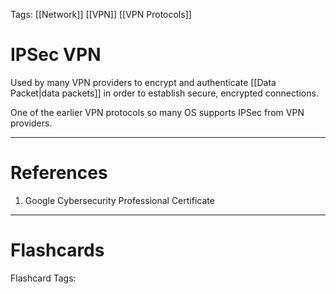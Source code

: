 Tags: [[Network]] [[VPN]] [[VPN Protocols]]
# IPSec VPN

Used by many VPN providers to encrypt and authenticate [[Data Packet|data packets]] in order to establish secure, encrypted connections.

One of the earlier VPN protocols so many OS supports IPSec from VPN providers.

---
# References

1. Google Cybersecurity Professional Certificate

---
# Flashcards

Flashcard Tags: 